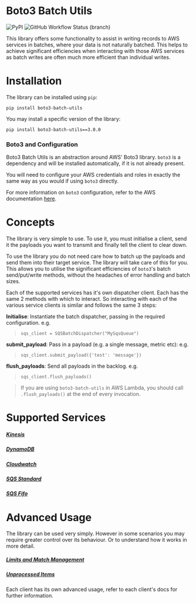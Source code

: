 Boto3 Batch Utils
=================

![PyPI](https://img.shields.io/pypi/v/boto3-batch-utils?style=for-the-badge)
![GitHub Workflow Status (branch)](https://img.shields.io/github/workflow/status/g-farrow/boto3_batch_utils/Master%20Pipeline?label=MASTER%20BRANCH&logo=github&style=for-the-badge)

This library offers some functionality to assist in writing records to AWS services in batches, where your data is not 
naturally batched. This helps to achieve significant efficiencies when interacting with those AWS services as batch 
writes are often much more efficient than individual writes.

# Installation
The library can be installed using `pip`:
```
pip install boto3-batch-utils
```

You may install a specific version of the library:
```
pip install boto3-batch-utils==3.0.0
```

### Boto3 and Configuration
Boto3 Batch Utils is an abstraction around AWS' Boto3 library. `boto3` is a dependency and will be installed 
automatically, if it is not already present.

You will need to configure your AWS credentials and roles in exactly the same way as you would if using `boto3`
directly.

For more information on `boto3` configuration, refer to the AWS documentation 
[here](https://boto3.amazonaws.com/v1/documentation/api/latest/guide/quickstart.html).

# Concepts
The library is very simple to use. To use it, you must initialise a client, send it the payloads you want to transmit
 and finally tell the client to clear down.

To use the library you do not need care how to batch up the payloads and send them into their target service. The 
library will take care of this for you. This allows you to utilise the significant efficiencies of `boto3`'s batch 
send/put/write methods, without the headaches of error handling and batch sizes.

Each of the supported services has it's own dispatcher client. Each has the same 2 methods with which to interact. So
interacting with each of the various service clients is similar and follows the same 3 steps: 

**Initialise**:
Instantiate the batch dispatcher, passing in the required configuration. e.g. 
> `sqs_client = SQSBatchDispatcher("MySqsQueue")`

**submit_payload**:
Pass in a payload (e.g. a single message, metric etc): e.g.
> `sqs_client.submit_payload({'test': 'message'})`

**flush_payloads**:
Send all payloads in the backlog. e.g.
> `sqs_client.flush_payloads()`

> If you are using `boto3-batch-utils` in AWS Lambda, you should call `.flush_payloads()` at the end of every 
invocation.

# Supported Services

##### [Kinesis](https://g-farrow.github.io/boto3_batch_utils/clients/kinesis)
##### [DynamoDB](https://g-farrow.github.io/boto3_batch_utils/clients/dynamodb)
##### [Cloudwatch](https://g-farrow.github.io/boto3_batch_utils/clients/cloudwatch)
##### [SQS Standard](https://g-farrow.github.io/boto3_batch_utils/clients/sqs/standard)
##### [SQS Fifo](https://g-farrow.github.io/boto3_batch_utils/clients/sqs/fifo)

# Advanced Usage
The library can be used very simply. However in some scenarios you may require greater control over its behaviour. Or
to understand how it works in more detail.

##### [Limits and Match Management](https://g-farrow.github.io/boto3_batch_utils/advanced-usage/limits)
##### [Unprocessed Items](https://g-farrow.github.io/boto3_batch_utils/advanced-usage/unprocessed-items)

Each client has its own advanced usage, refer to each client's docs for further information.